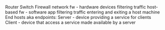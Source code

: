 Router
Switch
Firewall
	network fw - hardware devices filtering traffic
	host-based fw - software app filtering traffic entering and exiting a host machine
End hosts aka endpoints:
	Server - device providing a service for clients
	Client - device that access a service made available by a server